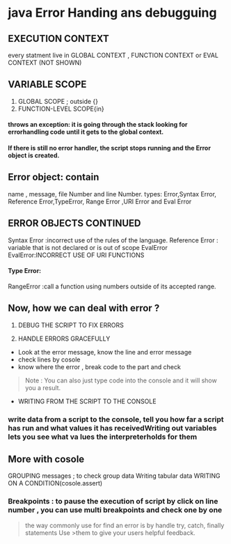 # java Error Handing ans debugguing 

## EXECUTION CONTEXT
every statment live in 
GLOBAL CONTEXT , FUNCTION CONTEXT or EVAL CONTEXT (NOT SHOWN)

## VARIABLE SCOPE
1. GLOBAL SCOPE ; outside {}
2. FUNCTION-LEVEL SCOPE{in}

#### throws an exception: it is going through the stack looking for errorhandling code until it gets to the global context.
#### If there is still no error handler, the script stops running and the Error object is created.

## Error object: contain 
name , message, file Number and line Number.
types: Error,Syntax Error, Reference Error,TypeError, Range Error ,URI Error and Eval Error

## ERROR OBJECTS CONTINUED
Syntax Error :incorrect use of the rules of the language.
Reference Error : variable that is not declared or is out of scope
EvalError
EvalError:INCORRECT USE OF URI FUNCTIONS
#### Type Error:
RangeError :call a function using numbers outside of its accepted range.

## Now, how we can deal with error ? 
1. DEBUG THE SCRIPT TO FIX ERRORS

2. HANDLE ERRORS GRACEFULLY
* Look at the error message, know the line and error message 
* check lines by cosole 
* know where the error , break code to the part and check 

> Note : You can also just type code into the console and it will show you a result.

* WRITING FROM THE SCRIPT TO THE CONSOLE
### write data from a script to the console, tell you how far a script has run and what values it has receivedWriting out variables lets you see what va lues the interpreterholds for them

## More with cosole 
GROUPING messages ; to check group data 
Writing tabular data 
WRITING ON A CONDITION(cosole.assert)

### Breakpoints : to pause the execution of script  by click on line number  , you can use multi breakpoints and check one by one 

>the way commonly use for find an error is by handle try, catch, finally statements Use >them to give your users helpful feedback.